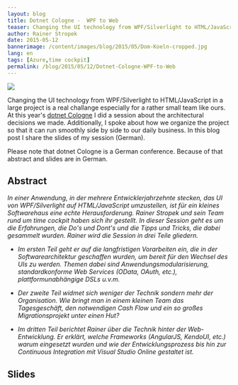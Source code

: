 ```yaml
---
layout: blog
title: Dotnet Cologne -  WPF to Web
teaser: Changing the UI technology from WPF/Silverlight to HTML/JavaScript in a large project is a real challange especially for a rather small team like ours. At this year's dotnet Cologne conferenceI did a session about the architectural decisions we made. Additionally, I spoke about how we organize the project so that it can run smoothly side by side to our daily business.
author: Rainer Stropek
date: 2015-05-12
bannerimage: /content/images/blog/2015/05/Dom-Koeln-cropped.jpg
lang: en
tags: [Azure,time cockpit]
permalink: /blog/2015/05/12/Dotnet-Cologne-WPF-to-Web
---
```


<p class="floatRight">
  <img src="{{site.baseurl}}/content/images/blog/2015/05/Dom-Koeln-klein.jpg" />
</p><p>Changing the UI technology from WPF/Silverlight to HTML/JavaScript in a large project is a real challange especially for a rather small team like ours. At this year's <a href="http://dotnet-cologne.de/" target="_blank">dotnet Cologne</a> I did a session about the architectural decisions we made. Additionally, I spoke about how we organize the project so that it can run smoothly side by side to our daily business. In this blog post I share the slides of my session (German).</p><p>Please note that dotnet Cologne is a German conference. Because of that abstract and slides are in German.</p><h2>Abstract</h2><p>
  <em>In einer Anwendung, in der mehrere Entwicklerjahrzehnte stecken, das UI von WPF/Silverlight auf HTML/JavaScript umzustellen, ist für ein kleines Softwarehaus eine echte Herausforderung. Rainer Stropek und sein Team rund um time cockpit haben sich ihr gestellt. In dieser Session geht es um die Erfahrungen, die Do's und Dont's und die Tipps und Tricks, die dabei gesammelt wurden. Rainer wird die Session in drei Teile gliedern.</em>
</p><ul>
  <li>
    <em>Im ersten Teil geht er auf die langfristigen Vorarbeiten ein, die in der Softwarearchitektur geschaffen wurden, um bereit für den Wechsel des UIs zu werden. Themen dabei sind Anwendungsmodularisierung, standardkonforme Web Services (OData, OAuth, etc.), plattformunabhängige DSLs u.v.m.</em>
  </li>
</ul><ul>
  <li>
    <em>Der zweite Teil widmet sich weniger der Technik sondern mehr der Organisation. Wie bringt man in einem kleinen Team das Tagesgeschäft, den notwendigen Cash Flow und ein so großes Migrationsprojekt unter einen Hut?</em>
  </li>
</ul><ul>
  <li>
    <em>Im dritten Teil berichtet Rainer über die Technik hinter der Web-Entwicklung. Er erklärt, welche Frameworks (AngularJS, KendoUI, etc.) warum eingesetzt wurden und wie der Entwicklungsprozess bis hin zur Continuous Integration mit Visual Studio Online gestaltet ist.</em>
  </li>
</ul><h2>Slides</h2><script async="async" class="speakerdeck-embed" data-id="6c2c4f55ed04406092adadb7ae24823d" data-ratio="1.77777777777778" src="//speakerdeck.com/assets/embed.js"></script>